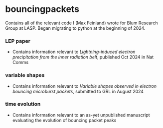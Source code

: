 # bouncingpackets

Contains all of the relevant code I (Max Feinland) wrote for Blum Research Group at LASP. Began migrating to python at the beginning of 2024.

### LEP paper
- Contains information relevant to *Lightning-induced electron precipitation from the inner radiation belt*, published Oct 2024 in Nat Comms

### variable shapes
- Contains information relevant to *Variable shapes observed in electron bouncing microburst packets*, submitted to GRL in August 2024
  
### time evolution
- Contains information relevant to an as-yet unpublished manuscript evaluating the evolution of bouncing packet peaks
